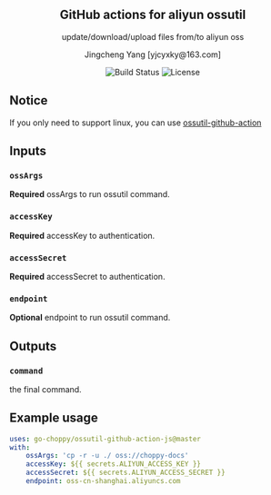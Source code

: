 <h2 align="center">GitHub actions for aliyun ossutil</h2>
<p align="center">update/download/upload files from/to aliyun oss</p>

<p align="center">Jingcheng Yang [yjcyxky@163.com]</p>

<p align="center">
<img src="https://github.com/go-choppy/ossutil-github-action-js/workflows/.github/workflows/test.yml/badge.svg" alt="Build Status">
<img src="https://img.shields.io/github/license/go-choppy/ossutil-github-action-js.svg" alt="License">
</p>

## Notice
If you only need to support linux, you can use [ossutil-github-action](https://github.com/go-choppy/ossutil-github-action)

## Inputs

### `ossArgs`
**Required** ossArgs to run ossutil command.

### `accessKey`
**Required** accessKey to authentication.

### `accessSecret`
**Required** accessSecret to authentication.

### `endpoint`
**Optional** endpoint to run ossutil command.


## Outputs

### `command`
the final command.

## Example usage

```yaml
uses: go-choppy/ossutil-github-action-js@master
with:
    ossArgs: 'cp -r -u ./ oss://choppy-docs'
    accessKey: ${{ secrets.ALIYUN_ACCESS_KEY }}
    accessSecret: ${{ secrets.ALIYUN_ACCESS_SECRET }}
    endpoint: oss-cn-shanghai.aliyuncs.com
```
